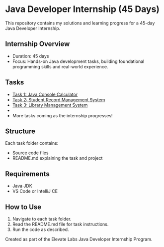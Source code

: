 # Java Developer Internship (45 Days)
This repository contains my solutions and learning progress for a 45-day Java Developer Internship.

## Internship Overview
- Duration: 45 days
- Focus: Hands-on Java development tasks, building foundational programming skills and real-world experience.

## Tasks

- [Task 1: Java Console Calculator](Task1/)
- [Task 2: Student Record Management System](Task2/)
- [Task 3: Library Management System](Task3/)
- 
- More tasks coming as the internship progresses!

## Structure
Each task folder contains:
- Source code files
- README.md explaining the task and project

## Requirements
- Java JDK
- VS Code or IntelliJ CE

## How to Use
1. Navigate to each task folder.
2. Read the README.md file for task instructions.
3. Run the code as described.

Created as part of the Elevate Labs Java Developer Internship Program.
